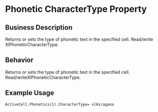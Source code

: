 # Phonetic CharacterType Property

## Business Description
Returns or sets the type of phonetic text in the specified cell. Read/write XlPhoneticCharacterType.

## Behavior
Returns or sets the type of phonetic text in the specified cell. Read/writeXlPhoneticCharacterType.

## Example Usage
```vba
ActiveCell.Phonetics(1).CharacterType= xlHiragana
```
